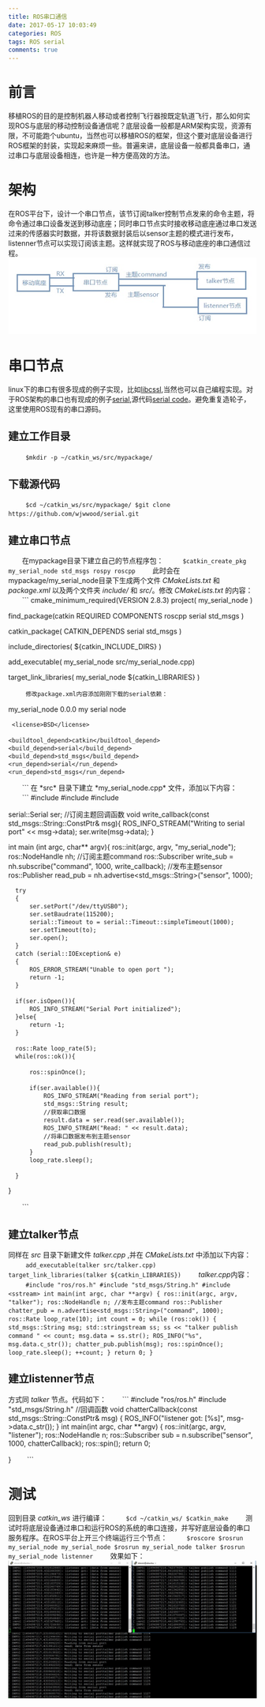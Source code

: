 ```yaml
---
title: ROS串口通信
date: 2017-05-17 10:03:49
categories: ROS
tags: ROS serial
comments: true
---
```

# 前言
移植ROS的目的是控制机器人移动或者控制飞行器按既定轨道飞行，那么如何实现ROS与底层的移动控制设备通信呢？底层设备一般都是ARM架构实现，资源有限，不可能跑个ubuntu，当然也可以移植ROS的框架，但这个要对底层设备进行ROS框架的封装，实现起来麻烦一些。普遍来讲，底层设备一般都具备串口，通过串口与底层设备相连，也许是一种方便高效的方法。
# 架构
在ROS平台下，设计一个串口节点，该节订阅talker控制节点发来的命令主题，将命令通过串口设备发送到移动底座；同时串口节点实时接收移动底座通过串口发送过来的传感器实时数据，并将该数据封装后以sensor主题的模式进行发布，listenner节点可以实现订阅该主题。这样就实现了ROS与移动底座的串口通信过程。![](ros-serial/arch.jpg)
# 串口节点
linux下的串口有很多现成的例子实现，比如[libcssl](https://github.com/mwheels/libcssl),当然也可以自己编程实现。对于ROS架构的串口也有现成的例子[serial](http://wiki.ros.org/serial),源代码[serial code](https://github.com/wjwwood/serial.git)。避免重复造轮子，这里使用ROS现有的串口源码。
## 建立工作目录
　　```
 $mkdir -p ~/catkin_ws/src/mypackage/
　　```
## 下载源代码
　　```
 $cd ~/catkin_ws/src/mypackage/
 $git clone https://github.com/wjwwood/serial.git
　　```
## 建立串口节点
　　在mypackage目录下建立自己的节点程序包：
　　```
 $catkin_create_pkg my_serial_node std_msgs rospy roscpp
　　```
此时会在mypackage/my_serial_node目录下生成两个文件 *CMakeLists.txt* 和 *package.xml* 以及两个文件夹 *include/* 和 *src/*。修改 *CMakeLists.txt* 的内容：
　　```
 cmake_minimum_required(VERSION 2.8.3)
 project( my_serial_node )
 
  find_package(catkin REQUIRED COMPONENTS
     roscpp
     serial
     std_msgs
   )
  
  catkin_package(
    CATKIN_DEPENDS
      serial
      std_msgs
  )
 
  include_directories(
    ${catkin_INCLUDE_DIRS}
  )
 
  add_executable( my_serial_node src/my_serial_node.cpp)
 
  target_link_libraries( my_serial_node
    ${catkin_LIBRARIES}
  )

　　```
修改package.xml内容添加刚刚下载的serial依赖：
　　```
 <?xml version="1.0"?>
   <package>
     <name> my_serial_node</name>
     <version>0.0.0</version>
     <description>my serial node </description>
  
     <license>BSD</license>
 
    <buildtool_depend>catkin</buildtool_depend>
    <build_depend>serial</build_depend>
    <build_depend>std_msgs</build_depend>
    <run_depend>serial</run_depend>
    <run_depend>std_msgs</run_depend>
 
  </package>
　　```
在 *src* 目录下建立 *my_serial_node.cpp* 文件，添加以下内容：
　　```
 #include <serial/serial.h>
 #include <std_msgs/String.h>
 #include <std_msgs/Empty.h>
 
 serial::Serial ser;
 //订阅主题回调函数
 void write_callback(const std_msgs::String::ConstPtr& msg){
      ROS_INFO_STREAM("Writing to serial port" << msg->data);
      ser.write(msg->data);
  }
 
 int main (int argc, char** argv){
      ros::init(argc, argv, "my_serial_node");
      ros::NodeHandle nh;
      //订阅主题command
      ros::Subscriber write_sub = nh.subscribe("command", 1000, write_callback);
      //发布主题sensor
      ros::Publisher read_pub = nh.advertise<std_msgs::String>("sensor", 1000);
 
      try
      {
          ser.setPort("/dev/ttyUSB0");
          ser.setBaudrate(115200);
          serial::Timeout to = serial::Timeout::simpleTimeout(1000);
          ser.setTimeout(to);
          ser.open();
      }
      catch (serial::IOException& e)
      {
          ROS_ERROR_STREAM("Unable to open port ");
          return -1;
      }
 
      if(ser.isOpen()){
          ROS_INFO_STREAM("Serial Port initialized");
      }else{
          return -1;
      }
 
      ros::Rate loop_rate(5);
      while(ros::ok()){
 
          ros::spinOnce();
 
          if(ser.available()){
              ROS_INFO_STREAM("Reading from serial port");
              std_msgs::String result;
              //获取串口数据
              result.data = ser.read(ser.available());
              ROS_INFO_STREAM("Read: " << result.data);
              //将串口数据发布到主题sensor
              read_pub.publish(result);
          }
          loop_rate.sleep();
 
      }
  }

　　```
## 建立talker节点
同样在 *src* 目录下新建文件 *talker.cpp* ,并在 *CMakeLists.txt* 中添加以下内容：
　　```
 add_executable(talker src/talker.cpp)
 target_link_libraries(talker ${catkin_LIBRARIES})
　　```
*talker.cpp*内容：
　　```
#include "ros/ros.h"
#include "std_msgs/String.h"
#include <sstream>
int main(int argc, char **argv)
{
 ros::init(argc, argv, "talker");
 ros::NodeHandle n;
 //发布主题command
 ros::Publisher chatter_pub = n.advertise<std_msgs::String>("command", 1000);
 ros::Rate loop_rate(10);
 int count = 0;
 while (ros::ok())
 {
   std_msgs::String msg;
   std::stringstream ss;
   ss << "talker publish command " << count;
   msg.data = ss.str();
   ROS_INFO("%s", msg.data.c_str());
   chatter_pub.publish(msg);
   ros::spinOnce();
   loop_rate.sleep();
   ++count;
  }
  return 0;
}
　　```
## 建立listenner节点
方式同 *talker* 节点。代码如下：
　　```
#include "ros/ros.h"
#include "std_msgs/String.h"
//回调函数
void chatterCallback(const std_msgs::String::ConstPtr& msg)
{
 ROS_INFO("listener got: [%s]", msg->data.c_str());
}
int main(int argc, char **argv)
{
 ros::init(argc, argv, "listener");
 ros::NodeHandle n;
 ros::Subscriber sub = n.subscribe("sensor", 1000, chatterCallback);
 ros::spin();
 return 0;

}
　　```
# 测试
回到目录 *catkin_ws* 进行编译：
　　```
 $cd ~/catkin_ws/
 $catkin_make
　　```
测试时将底层设备通过串口和运行ROS的系统的串口连接，并写好底层设备的串口服务程序。在ROS平台上开三个终端运行三个节点：
　　```
 $roscore
 $rosrun my_serial_node my_serial_node
 $rosrun my_serial_node talker
 $rosrun my_serial_node listenner
　　```
效果如下：
![](ros-serial/serial.jpg)

